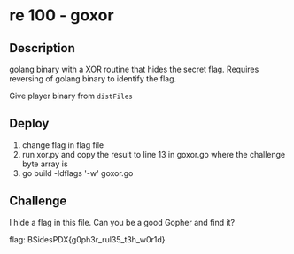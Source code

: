 # re 100 - goxor

## Description

golang binary with a XOR routine that hides the secret flag. Requires reversing of golang binary to identify the flag.

Give player binary from `distFiles`

## Deploy

1. change flag in flag file
2. run xor.py and copy the result to line 13 in goxor.go where the challenge byte array is
3. go build -ldflags '-w' goxor.go

## Challenge

I hide a flag in this file. Can you be a good Gopher and find it?

flag: BSidesPDX{g0ph3r_rul35_t3h_w0r1d}
